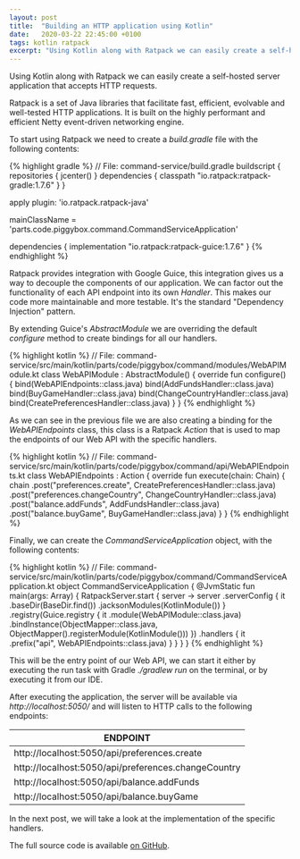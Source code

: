 ```yaml
---
layout: post
title:  "Building an HTTP application using Kotlin"
date:   2020-03-22 22:45:00 +0100
tags: kotlin ratpack
excerpt: "Using Kotlin along with Ratpack we can easily create a self-hosted server application that accepts HTTP requests."
---
```


Using Kotlin along with Ratpack we can easily create a self-hosted server application that accepts HTTP requests. 
 
Ratpack is a set of Java libraries that facilitate fast, efficient, evolvable and well-tested HTTP applications. It is built on the highly performant and efficient Netty event-driven networking engine.

To start using Ratpack we need to create a *build.gradle* file with the following contents:

{% highlight gradle %}
// File: command-service/build.gradle
buildscript {
    repositories {
        jcenter()
    }
    dependencies {
        classpath "io.ratpack:ratpack-gradle:1.7.6"
    }
}

apply plugin: 'io.ratpack.ratpack-java'

mainClassName = 'parts.code.piggybox.command.CommandServiceApplication'

dependencies {
    implementation "io.ratpack:ratpack-guice:1.7.6"
}
{% endhighlight %}

Ratpack provides integration with Google Guice, this integration gives us a way to decouple the components of our application. We can factor out the functionality of each API endpoint into its own *Handler*. This makes our code more maintainable and more testable. It's the standard "Dependency Injection" pattern.

By extending Guice's *AbstractModule* we are overriding the default *configure* method to create bindings for all our handlers.

{% highlight kotlin %}
// File: command-service/src/main/kotlin/parts/code/piggybox/command/modules/WebAPIModule.kt
class WebAPIModule : AbstractModule() {
    override fun configure() {
        bind(WebAPIEndpoints::class.java)
        bind(AddFundsHandler::class.java)
        bind(BuyGameHandler::class.java)
        bind(ChangeCountryHandler::class.java)
        bind(CreatePreferencesHandler::class.java)
    }
}
{% endhighlight %}

As we can see in the previous file we are also creating a binding for the *WebAPIEndpoints* class, this class is a Ratpack *Action* that is used to map the endpoints of our Web API with the specific handlers.

{% highlight kotlin %}
// File: command-service/src/main/kotlin/parts/code/piggybox/command/api/WebAPIEndpoints.kt
class WebAPIEndpoints : Action<Chain> {
    override fun execute(chain: Chain) {
        chain
            .post("preferences.create", CreatePreferencesHandler::class.java)
            .post("preferences.changeCountry", ChangeCountryHandler::class.java)
            .post("balance.addFunds", AddFundsHandler::class.java)
            .post("balance.buyGame", BuyGameHandler::class.java)
    }
}
{% endhighlight %}

Finally, we can create the *CommandServiceApplication* object, with the following contents:

{% highlight kotlin %}
// File: command-service/src/main/kotlin/parts/code/piggybox/command/CommandServiceApplication.kt
object CommandServiceApplication {
    @JvmStatic
    fun main(args: Array<String>) {
        RatpackServer.start { server ->
            server
                .serverConfig {
                    it
                        .baseDir(BaseDir.find())
                        .jacksonModules(KotlinModule())
                }
                .registry(Guice.registry {
                    it
                        .module(WebAPIModule::class.java)
                        .bindInstance(ObjectMapper::class.java, ObjectMapper().registerModule(KotlinModule()))
                })
                .handlers {
                    it
                        .prefix("api", WebAPIEndpoints::class.java)
                }
        }
    }
}
{% endhighlight %}

This will be the entry point of our Web API, we can start it either by executing the run task with Gradle *./gradlew run* on the terminal, or by executing it from our IDE. 

After executing the application, the server will be available via *http://localhost:5050/* and will listen to HTTP calls to the following endpoints:   

| ENDPOINT |
| ------------------------- |
| http://localhost:5050/api/preferences.create |
| http://localhost:5050/api/preferences.changeCountry |
| http://localhost:5050/api/balance.addFunds |
| http://localhost:5050/api/balance.buyGame |           

In the next post, we will take a look at the implementation of the specific handlers.

The full source code is available [on GitHub][github].

[github]: https://github.com/casasprunes/piggybox
